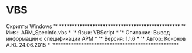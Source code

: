 # VBS
Скрипты Windows
'* ***********************************************
'* Имя:: ARM_SpecInfo.vbs                        *
'* Язык: VBScript                                *
'* Описание: Вывод информации о спецификации АРМ *
'* Версия: 1.1.6                                 *
'* Автор: Кононов А.Ю.      	      24.06.2015 *
'*************************************************
